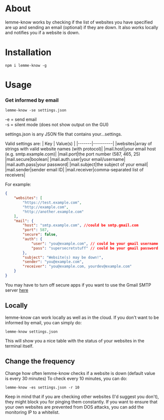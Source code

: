 # About
lemme-know works by checking if the list of websites you have specified are up and sending an email (optional) if they are down. It also works locally and notifies you if a website is down. 

# Installation

```shell
npm i lemme-know -g
```

# Usage 

### Get informed by email

```shell
lemme-know -se settings.json
```
-e = send email  
-s = silent mode (does not show output on the GUI)

settings.json is any JSON file that contains your...settings. 

Valid settings are:
| Key | Value(s) |
|-------|----------|
|websites|array of strings with valid website names (with protocol)|
|mail.host|your email host (e.g. smtp.example.com)|
|mail.port|the port number (587, 465, 25)
|mail.secure|boolean|
|mail.auth.user|your email/username|
|mail.auth.pass|your password|
|mail.subject|the subject of your email|
|mail.sender|sender email ID|
|mail.receiver|comma-separated list of receivers|

For example:
```json
{
    "websites": [
        "https://test.example.com",
        "http://example.com",
        "http://another.example.com"
    ],
    "mail": {
        "host": "smtp.example.com", //could be smtp.gmail.com
        "port": 587,
        "secure": false,
        "auth": {
            "user": "you@example.com", // could be your gmail username
            "pass": "supersecretstuff" // could be your gmail password
        },
        "subject": "Website(s) may be down!",
        "sender": "you@example.com",
        "receiver": "you@example.com, yourdev@example.com"
    }
}
```
You may have to turn off secure apps if you want to use the Gmail SMTP server [here](https://myaccount.google.com/lesssecureapps)

## Locally
lemme-know can work locally as well as in the cloud. If you don't want to be informed by email, you can simply do:
```shell
lemme-know settings.json
```

This will show you a nice table with the status of your websites in the terminal itself.

## Change the frequency
Change how often lemme-know checks if a website is down (default value is every 30 minutes)
To check every 10 minutes, you can do:
```shell
lemme-know -es settings.json -r 10 
```

Keep in mind that if you are checking other websites (I'd suggest you don't), they might block you for pinging them constantly. If you want to ensure that your own websites are prevented from DOS attacks, you can add the monitoring IP to a whitelist.
